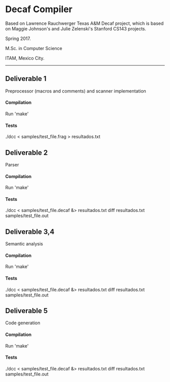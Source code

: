 # Decaf Compiler

Based on Lawrence Rauchwerger Texas A&M Decaf project, which is based on Maggie Johnson's and Julie Zelenski's Stanford CS143 projects.

Spring 2017.

M.Sc. in Computer Science

ITAM, Mexico City. 


-------------------


## Deliverable 1
Preprocessor (macros and comments) and scanner implementation

#### Compilation
Run 'make'

#### Tests
./dcc < samples/test_file.frag > resultados.txt

## Deliverable 2
Parser
#### Compilation
Run 'make'

#### Tests
./dcc < samples/test_file.decaf &> resultados.txt
diff resultados.txt samples/test_file.out

## Deliverable 3,4
Semantic analysis
#### Compilation
Run 'make'

#### Tests
./dcc < samples/test_file.decaf &> resultados.txt
diff resultados.txt samples/test_file.out

## Deliverable 5
Code generation
#### Compilation
Run 'make'

#### Tests
./dcc < samples/test_file.decaf &> resultados.txt
diff resultados.txt samples/test_file.out
